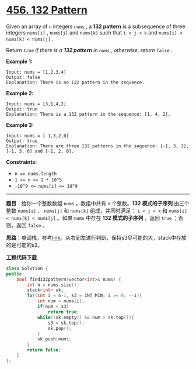 # [456. 132 Pattern](https://leetcode.com/problems/132-pattern/)

Given an array of `n` integers `nums` , a **132 pattern** is a subsequence of three integers `nums[i]` , `nums[j]` and `nums[k]` such that `i < j < k` and `nums[i] < nums[k] < nums[j]` .

Return *`true` if there is a **132 pattern** in `nums` , otherwise, return `false` .*

**Example 1:**

```
Input: nums = [1,2,3,4]
Output: false
Explanation: There is no 132 pattern in the sequence.
```

**Example 2:**

```
Input: nums = [3,1,4,2]
Output: true
Explanation: There is a 132 pattern in the sequence: [1, 4, 2].
```

**Example 3:**

```
Input: nums = [-1,3,2,0]
Output: true
Explanation: There are three 132 patterns in the sequence: [-1, 3, 2], [-1, 3, 0] and [-1, 2, 0].
```

**Constraints:**

* `n == nums.length`
* `1 <= n <= 2 * 10^5`
* `-10^9 <= nums[i] <= 10^9`

-----

**题目**：给你一个整数数组 `nums` ，数组中共有 `n` 个整数。**132 模式的子序列** 由三个整数 `nums[i]` 、 `nums[j]` 和 `nums[k]` 组成，并同时满足： `i < j < k` 和 `nums[i] < nums[k] < nums[j]` 。如果 `nums` 中存在 **132 模式的子序列** ，返回 `true` ；否则，返回 `false` 。

**思路**：单调栈，参考[link](https://leetcode.com/problems/132-pattern/discuss/94071/Single-pass-C++-O(n)-space-and-time-solution-(8-lines)-with-detailed-explanation.)。从右到左进行判断，保持s3尽可能的大，stack中存放的是可能的s2。

[**工程代码下载**](https://github.com/shenkh/leetcode)

```cpp
class Solution {
public:
    bool find132pattern(vector<int>& nums) {
        int n = nums.size();
        stack<int> sk;
        for(int i = n-1, s3 = INT_MIN; i >= 0; --i){
            int num = nums[i];
            if(num < s3)
                return true;
            while(!sk.empty() && num > sk.top()){
                s3 = sk.top();
                sk.pop();
            }
            sk.push(num);
        }
        return false;
    }
};
```
